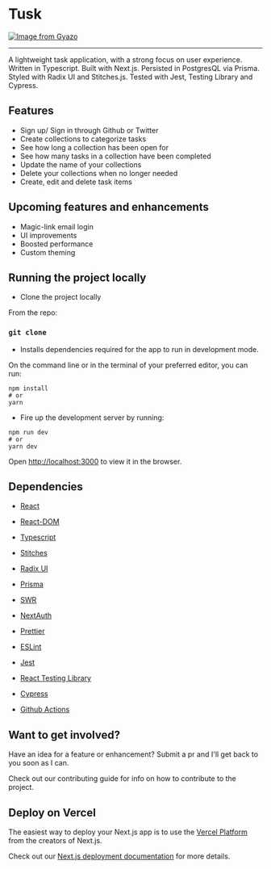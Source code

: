 # Tusk

[![Image from Gyazo](https://i.gyazo.com/5f36ae4ab5d7dc8de7d0d29c0ba35f06.gif)](https://gyazo.com/5f36ae4ab5d7dc8de7d0d29c0ba35f06)

---

A lightweight task application, with a strong focus on user experience. Written in Typescript. Built with Next.js. Persisted in PostgresQL via Prisma. Styled with Radix UI and Stitches.js. Tested with Jest, Testing Library and Cypress.

## Features

* Sign up/ Sign in through Github or Twitter
* Create collections to categorize tasks
* See how long a collection has been open for
* See how many tasks in a collection have been completed
* Update the name of your collections
* Delete your collections when no longer needed
* Create, edit and delete task items

## Upcoming features and enhancements

* Magic-link email login
* UI improvements
* Boosted performance
* Custom theming

## Running the project locally

- Clone the project locally

From the repo:

### `git clone`

- Installs dependencies required for the app to run in development mode.

On the command line or in the terminal of your preferred editor, you can run:

```
npm install
# or
yarn 
```

- Fire up the development server by running:

```
npm run dev
# or
yarn dev
```

Open [http://localhost:3000](http://localhost:3000/) to view it in the browser.

## Dependencies

- [React](https://reactjs.org/)

- [React-DOM](https://www.npmjs.com/package/react-dom)

- [Typescript](https://www.typescriptlang.org/)

- [Stitches](https://stitches.dev/)

- [Radix UI](https://www.radix-ui.com/)

- [Prisma](https://www.prisma.io/)

- [SWR](https://swr.vercel.app/)

- [NextAuth](https://next-auth.js.org/)

- [Prettier](https://prettier.io/)

- [ESLint](https://eslint.org/)

- [Jest](https://jestjs.io/)

- [React Testing Library](https://testing-library.com/docs/react-testing-library/intro/)

- [Cypress](https://www.cypress.io/)

- [Github Actions](https://github.com/features/actions)

 

## Want to get involved?

Have an idea for a feature or enhancement? Submit a pr and I'll get back to you soon as I can. 

Check out our contributing guide for info on how to contribute to the project.

## Deploy on Vercel

The easiest way to deploy your Next.js app is to use the [Vercel Platform](https://vercel.com/new?utm_medium=default-template&filter=next.js&utm_source=create-next-app&utm_campaign=create-next-app-readme) from the creators of Next.js.

Check out our [Next.js deployment documentation](https://nextjs.org/docs/deployment) for more details.

